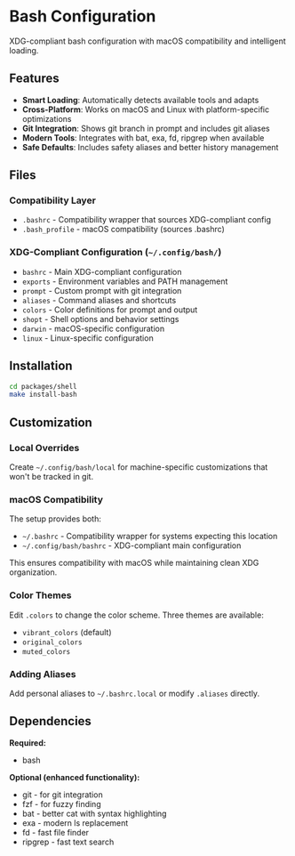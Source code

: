 # Bash Configuration

XDG-compliant bash configuration with macOS compatibility and intelligent loading.

## Features

- **Smart Loading**: Automatically detects available tools and adapts
- **Cross-Platform**: Works on macOS and Linux with platform-specific optimizations
- **Git Integration**: Shows git branch in prompt and includes git aliases
- **Modern Tools**: Integrates with bat, exa, fd, ripgrep when available
- **Safe Defaults**: Includes safety aliases and better history management

## Files

### Compatibility Layer
- `.bashrc` - Compatibility wrapper that sources XDG-compliant config
- `.bash_profile` - macOS compatibility (sources .bashrc)

### XDG-Compliant Configuration (`~/.config/bash/`)
- `bashrc` - Main XDG-compliant configuration
- `exports` - Environment variables and PATH management
- `prompt` - Custom prompt with git integration
- `aliases` - Command aliases and shortcuts
- `colors` - Color definitions for prompt and output
- `shopt` - Shell options and behavior settings
- `darwin` - macOS-specific configuration
- `linux` - Linux-specific configuration

## Installation

```bash
cd packages/shell
make install-bash
```

## Customization

### Local Overrides
Create `~/.config/bash/local` for machine-specific customizations that won't be tracked in git.

### macOS Compatibility
The setup provides both:
- `~/.bashrc` - Compatibility wrapper for systems expecting this location
- `~/.config/bash/bashrc` - XDG-compliant main configuration

This ensures compatibility with macOS while maintaining clean XDG organization.

### Color Themes
Edit `.colors` to change the color scheme. Three themes are available:
- `vibrant_colors` (default)
- `original_colors`
- `muted_colors`

### Adding Aliases
Add personal aliases to `~/.bashrc.local` or modify `.aliases` directly.

## Dependencies

**Required:**
- bash

**Optional (enhanced functionality):**
- git - for git integration
- fzf - for fuzzy finding
- bat - better cat with syntax highlighting
- exa - modern ls replacement
- fd - fast file finder
- ripgrep - fast text search
